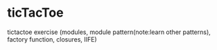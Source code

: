 # ticTacToe
tictactoe exercise (modules, module pattern(note:learn other patterns), factory function, closures, IIFE)
